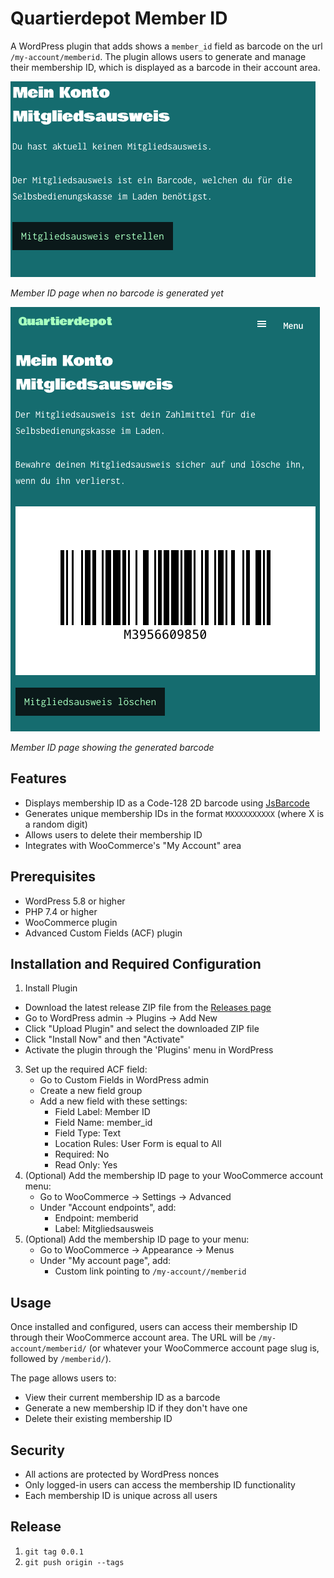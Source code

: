 # Quartierdepot Member ID

A WordPress plugin that adds shows a `member_id` field as barcode on the url `/my-account/memberid`. 
The plugin allows users to generate and manage their membership ID, which is displayed as a barcode in their account area.

![Member ID Page without Barcode](documentation/screen-1.png)

*Member ID page when no barcode is generated yet*

![Member ID Page with Barcode](documentation/screen-2.png)

*Member ID page showing the generated barcode*

## Features

- Displays membership ID as a Code-128 2D barcode using [JsBarcode](https://github.com/lindell/JsBarcode)
- Generates unique membership IDs in the format `MXXXXXXXXXX` (where X is a random digit)
- Allows users to delete their membership ID
- Integrates with WooCommerce's "My Account" area

## Prerequisites

- WordPress 5.8 or higher
- PHP 7.4 or higher
- WooCommerce plugin
- Advanced Custom Fields (ACF) plugin

## Installation and Required Configuration

1. Install Plugin
  - Download the latest release ZIP file from the [Releases page](https://github.com/quartier-depot/quartierdepot-memberid/releases)
  - Go to WordPress admin → Plugins → Add New
  - Click "Upload Plugin" and select the downloaded ZIP file
  - Click "Install Now" and then "Activate"
  - Activate the plugin through the 'Plugins' menu in WordPress
3. Set up the required ACF field:
   - Go to Custom Fields in WordPress admin
   - Create a new field group
   - Add a new field with these settings:
     - Field Label: Member ID
     - Field Name: member_id
     - Field Type: Text
     - Location Rules: User Form is equal to All
     - Required: No
     - Read Only: Yes
4. (Optional) Add the membership ID page to your WooCommerce account menu:
   - Go to WooCommerce → Settings → Advanced
   - Under "Account endpoints", add:
     - Endpoint: memberid
     - Label: Mitgliedsausweis
5. (Optional) Add the membership ID page to your menu:
   - Go to WooCommerce → Appearance → Menus
   - Under "My account page", add:
     - Custom link pointing to `/my-account//memberid`

## Usage

Once installed and configured, users can access their membership ID through their WooCommerce account area. The URL will be
`/my-account/memberid/` (or whatever your WooCommerce account page slug is, followed by `/memberid/`).

The page allows users to:
- View their current membership ID as a barcode
- Generate a new membership ID if they don't have one
- Delete their existing membership ID

## Security

- All actions are protected by WordPress nonces
- Only logged-in users can access the membership ID functionality
- Each membership ID is unique across all users

## Release

1. `git tag 0.0.1`
2. `git push origin --tags`